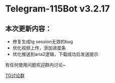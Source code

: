 # Telegram-115Bot v3.2.17
## 本次更新内容：
- 修复生成tg session无效的bug
- 优化视频上传，添加进度条
- 优化推送到aria2逻辑，下载成功后发送提示

有任何使用问题欢迎群内讨论~

[TG讨论群](https://t.me/+FTPNla_7SCc3ZWVl)

